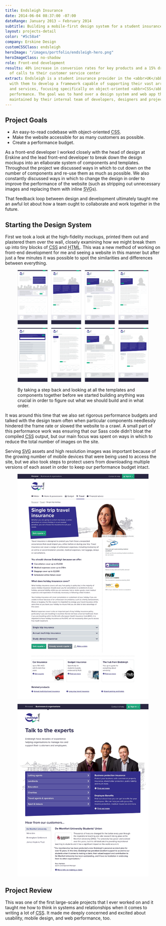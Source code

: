 ```yaml
---
title: Endsleigh Insurance
date: 2014-06-04 08:37:00 -07:00
dateRange: January 2013 – February 2014
subtitle: Building a mobile-first design system for a student insurance company.
layout: projects-detail
color: "#5c58a4"
company: Erskine Design
customCSSClass: endsleigh
heroImage: "/images/portfolio/endsleigh-hero.png"
heroImageClass: no-shadow
role: Front-end development
results: 40% increase in conversion rates for key products and a 15% drop in the number
  of calls to their customer service center
extract: Endsleigh is a student insurance provider in the <abbr>UK</abbr> and I worked
  with them to develop a framework capable of supporting their vast array of products
  and services, focusing specifically on object-oriented <abbr>CSS</abbr> and web
  performance. The goal was to hand over a design system and web app that could be
  maintained by their internal team of developers, designers and project managers.
---
```


## Project Goals

<ul class="solutions-list">
  <li>An easy-to-read codebase with object-oriented <abbr title='cascading style sheets'>CSS</abbr>.</li>
  <li>Make the website accessible for as many customers as possible.</li>
  <li>Create a performance budget.</li>
</ul>

As a front-end developer I worked closely with the head of design at Erskine and the lead front-end developer to break down the design mockups into an ellaborate system of components and templates. Throughout the project we discussed ways in which to cut down on the number of components and re-use them as much as possible. We also constantly discussed ways in which to change the design in order to improve the performance of the website (such as stripping out unnecessary images and replacing them with inline <abbr title='scalable vector graphics'>SVG</abbr>s).

That feedback loop between design and development ultimately taught me an awful lot about how a team ought to collaborate and work together in the future.


## Starting the Design System

First we took a look at the high-fidelity mockups, printed them out and plastered them over the wall, closely examining how we might break them up into tiny blocks of <abbr title='cascading style sheets'>CSS</abbr> and <abbr title='hypertext markup language'>HTML</abbr>. This was a new method of working on front-end development for me and seeing a website in this manner but after just a few minutes it was possible to spot the similarities and differences between everything.

<div class="m-wrapper--full">
  <div class='m-wrapper--unpadded-wide'>
    <figure class='cell-t20'>
      <img src="/images/portfolio/endsleigh-layouts.png">
      <figcaption>
        <p>By taking a step back and looking at all the templates and components together before we started building anything was crucial in order to figure out what we should build and in what order.</p>
      </figcaption>
    </figure>
  </div>
</div>

It was around this time that we also set rigorous performance budgets and talked with the design team often when particular components needlessly hindered the frame rate or slowed the website to a crawl. A small part of this performance work was ensuring that our Sass code didn’t bloat the compiled <abbr title='cascading style sheets'>CSS</abbr> output, but our main focus was spent on ways in which to reduce the total number of images on the site.

Serving <abbr title='scalable vector graphics'>SVG</abbr> assets and high resolution images was important because of the growing number of mobile devices that were being used to access the site, but we also took steps to protect users from downloading multiple versions of each asset in order to keep our performance budget intact.

<div class="m-wrapper--full">
  <div class='side-by-side equal-height'>
    <div class='side-by-side__child'>
      <figure>
        <img class="chrome-shadow" src="/images/work/endsleigh/endsleigh-desktop-detail.jpg">
      </figure>
    </div>
    <div class='side-by-side__child'>
      <figure>
        <img class="chrome-shadow" src="/images/work/endsleigh/endsleigh-desktop-business.jpg">
      </figure>
    </div>
  </div>
</div>

## Project Review

This was one of the first large-scale projects that I ever worked on and it taught me how to think in systems and relationships when it comes to writing a lot of <abbr title='cascading style sheets'>CSS</abbr>. It made me deeply concerned and excited about usability, mobile design, and web performance, too.
